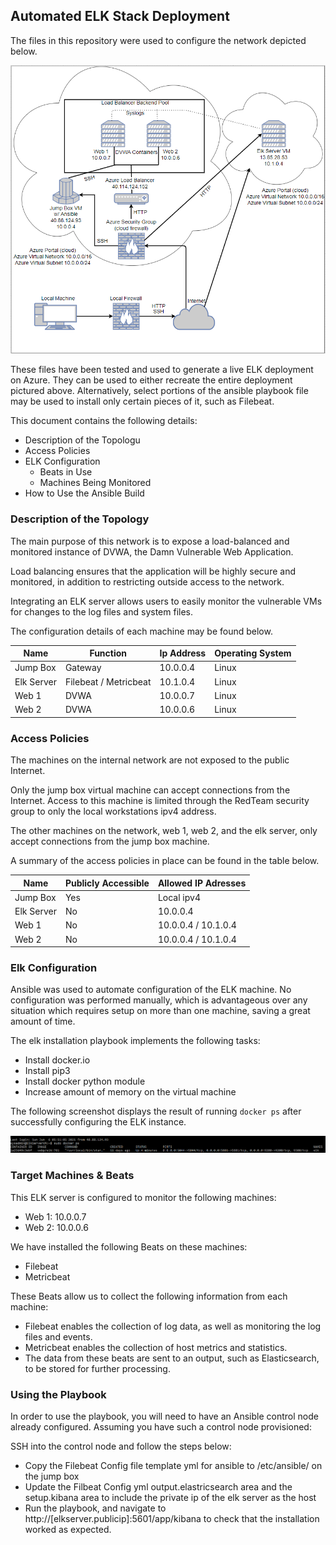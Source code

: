 ## Automated ELK Stack Deployment

The files in this repository were used to configure the network depicted below.

![](diagrams/PostElk%20Diagram.png)

These files have been tested and used to generate a live ELK deployment on Azure. They can be used to either recreate the entire deployment pictured above. Alternatively, select portions of the ansible playbook file may be used to install only certain pieces of it, such as Filebeat.


This document contains the following details:
- Description of the Topologu
- Access Policies
- ELK Configuration
  - Beats in Use
  - Machines Being Monitored
- How to Use the Ansible Build


### Description of the Topology

The main purpose of this network is to expose a load-balanced and monitored instance of DVWA, the Damn Vulnerable Web Application.

Load balancing ensures that the application will be highly secure and monitored, in addition to restricting outside access to the network.

Integrating an ELK server allows users to easily monitor the vulnerable VMs for changes to the log files and system files.

The configuration details of each machine may be found below.

| Name       | Function              | Ip Address | Operating System |
|------------|-----------------------|------------|------------------|
| Jump Box   | Gateway               | 10.0.0.4   | Linux            |
| Elk Server | Filebeat / Metricbeat | 10.1.0.4   | Linux            |
| Web 1      | DVWA                  | 10.0.0.7   | Linux            |
| Web 2      | DVWA                  | 10.0.0.6   | Linux            |

### Access Policies

The machines on the internal network are not exposed to the public Internet. 

Only the jump box virtual machine can accept connections from the Internet. Access to this machine is limited through the RedTeam security group to only the local workstations ipv4 address.

The other machines on the network, web 1, web 2, and the elk server, only accept connections from the jump box machine.

A summary of the access policies in place can be found in the table below.

| Name       | Publicly Accessible | Allowed IP Adresses |
|------------|---------------------|---------------------|
| Jump Box   | Yes                 | Local ipv4          |
| Elk Server | No                  | 10.0.0.4            |
| Web 1      | No                  | 10.0.0.4 / 10.1.0.4 |
| Web 2      | No                  | 10.0.0.4 / 10.1.0.4 |

### Elk Configuration

Ansible was used to automate configuration of the ELK machine. No configuration was performed manually, which is advantageous over any situation which requires setup on more than one machine, saving a great amount of time.

The elk installation playbook implements the following tasks:
- Install docker.io
- Install pip3
- Install docker python module
- Increase amount of memory on the virtual machine

The following screenshot displays the result of running `docker ps` after successfully configuring the ELK instance.

![](ansible/Images/docker%20ps.PNG)

### Target Machines & Beats
This ELK server is configured to monitor the following machines:
- Web 1: 10.0.0.7
- Web 2: 10.0.0.6 

We have installed the following Beats on these machines:
- Filebeat
- Metricbeat

These Beats allow us to collect the following information from each machine:
- Filebeat enables the collection of log data, as well as monitoring the log files and events.
- Metricbeat enables the collection of host metrics and statistics.
- The data from these beats are sent to an output, such as Elasticsearch, to be stored for further processing.

### Using the Playbook
In order to use the playbook, you will need to have an Ansible control node already configured. Assuming you have such a control node provisioned: 

SSH into the control node and follow the steps below:
- Copy the Filebeat Config file template yml for ansible to /etc/ansible/ on the jump box
- Update the Filbeat Config yml output.elastricsearch area and the setup.kibana area to include the private ip of the elk server as the host
- Run the playbook, and navigate to http://[elkserver.publicip]:5601/app/kibana to check that the installation worked as expected.
